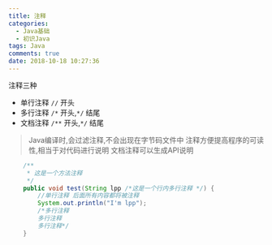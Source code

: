 ```yaml
---
title: 注释
categories:
  - Java基础
  - 初识Java
tags: Java
comments: true
date: 2018-10-18 10:27:36
---
```

注释三种
- 单行注释 `//` 开头
- 多行注释 `/*` 开头,`*/` 结尾
- 文档注释 `/**` 开头,`*/` 结尾

<!-- more -->

> Java编译时,会过滤注释,不会出现在字节码文件中
> 注释方便提高程序的可读性,相当于对代码进行说明
> 文档注释可以生成API说明

``` java
    /**
     * 这是一个方法注释
     */
    public void test(String lpp /*这是一个行内多行注释 */) {
        //单行注释 后面所有内容都将被注释
        System.out.println("I'm lpp");
        /*多行注释
        多行注释
        多行注释*/
    }
```